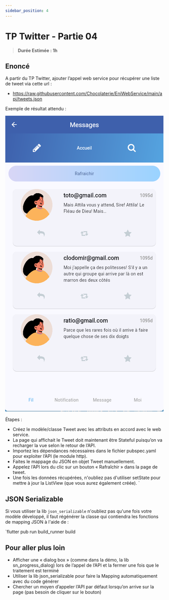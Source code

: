 ```yaml
---
sidebar_position: 4
---
```


# TP Twitter - Partie 04

> **Durée Estimée : 1h**

## Enoncé

A partir du TP Twitter, ajouter l’appel web service pour récupérer une liste de tweet via cette url :
- https://raw.githubusercontent.com/Chocolaterie/EniWebService/main/api/tweets.json

Exemple de résultat attendu :

![Screenshot](img/tp_04_01.png)

Étapes :

- Créez le modèle/classe Tweet avec les attributs en accord avec le web service.
- La page qui affichait le Tweet doit maintenant être Stateful puisqu’on va recharger la vue selon le retour de l’API.
- Importez les dépendances nécessaires dans le fichier pubspec.yaml pour exploiter l’API (le module http).
- Faites le mappage du JSON en objet Tweet manuellement.
- Appelez l’API lors du clic sur un bouton « Rafraîchir » dans la page de tweet.
- Une fois les données récupérées, n'oubliez pas d'utiliser setState pour mettre à jour la ListView (que vous aurez également créée).
`
## JSON Serializable

Si vous utiliser la lib `json_serializable` n'oubliez pas qu'une fois votre modèle développé, il faut régénérer la classe qui contiendra les fonctions de mapping JSON à l'aide de : 

`flutter pub run build_runner build


## Pour aller plus loin

- Afficher une « dialog box » (comme dans la démo, la lib sn_progress_dialog) lors de 
l’appel de l’API et la fermer une fois que le traitement est terminé
- Utiliser la lib json_serializable pour faire la Mapping automatiquement avec du code 
générer
- Chercher un moyen d’appeler l’API par défaut lorsqu’on arrive sur la page (pas besoin de cliquer sur le bouton)